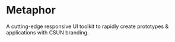 # Metaphor
A cutting-edge responsive UI toolkit to rapidly create prototypes & applications with CSUN branding.
